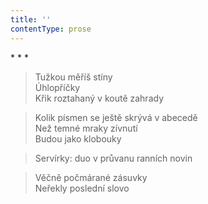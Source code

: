 ```yaml
---
title: ''
contentType: prose
---
```


\* \* \*

> Tužkou měříš stíny  
> Úhlopříčky  
> Křik roztahaný v koutě zahrady

> Kolik písmen se ještě skrývá v abecedě  
> Než temné mraky zívnutí  
> Budou jako klobouky

> Servírky: duo v průvanu ranních novin

> Věčně počmárané zásuvky  
> Neřekly poslední slovo
